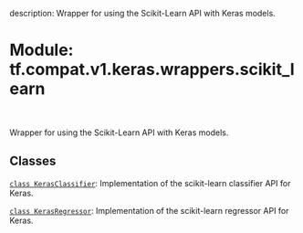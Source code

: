 description: Wrapper for using the Scikit-Learn API with Keras models.

<div itemscope itemtype="http://developers.google.com/ReferenceObject">
<meta itemprop="name" content="tf.compat.v1.keras.wrappers.scikit_learn" />
<meta itemprop="path" content="Stable" />
</div>

# Module: tf.compat.v1.keras.wrappers.scikit_learn

<!-- Insert buttons and diff -->

<table class="tfo-notebook-buttons tfo-api nocontent" align="left">

</table>



Wrapper for using the Scikit-Learn API with Keras models.



## Classes

[`class KerasClassifier`](../../../../../tf/keras/wrappers/scikit_learn/KerasClassifier.md): Implementation of the scikit-learn classifier API for Keras.

[`class KerasRegressor`](../../../../../tf/keras/wrappers/scikit_learn/KerasRegressor.md): Implementation of the scikit-learn regressor API for Keras.

